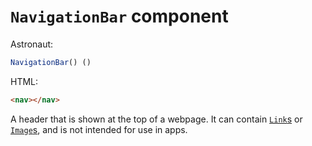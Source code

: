 # `NavigationBar` component
Astronaut:
```javascript
NavigationBar() ()
```

HTML:
```html
<nav></nav>
```

A header that is shown at the top of a webpage. It can contain [`Link`s](link.md) or [`Image`s](image.md), and is not intended for use in apps.